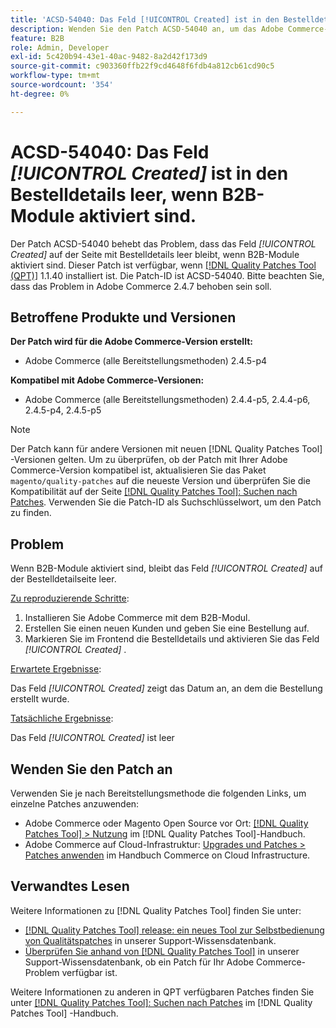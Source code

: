 ```yaml
---
title: 'ACSD-54040: Das Feld [!UICONTROL Created] ist in den Bestelldetails leer, wenn B2B-Module aktiviert sind'
description: Wenden Sie den Patch ACSD-54040 an, um das Adobe Commerce-Problem zu beheben, bei dem das Feld [!UICONTROL Created] auf der Bestelldetailseite leer ist, wenn B2B-Module aktiviert sind.
feature: B2B
role: Admin, Developer
exl-id: 5c420b94-43e1-40ac-9482-8a2d42f173d9
source-git-commit: c903360ffb22f9cd4648f6fdb4a812cb61cd90c5
workflow-type: tm+mt
source-wordcount: '354'
ht-degree: 0%

---
```


# ACSD-54040: Das Feld *[!UICONTROL Created]* ist in den Bestelldetails leer, wenn B2B-Module aktiviert sind.

Der Patch ACSD-54040 behebt das Problem, dass das Feld *[!UICONTROL Created]* auf der Seite mit Bestelldetails leer bleibt, wenn B2B-Module aktiviert sind. Dieser Patch ist verfügbar, wenn [[!DNL Quality Patches Tool (QPT)]](/help/announcements/adobe-commerce-announcements/magento-quality-patches-released-new-tool-to-self-serve-quality-patches.md) 1.1.40 installiert ist. Die Patch-ID ist ACSD-54040. Bitte beachten Sie, dass das Problem in Adobe Commerce 2.4.7 behoben sein soll.

## Betroffene Produkte und Versionen

**Der Patch wird für die Adobe Commerce-Version erstellt:**

* Adobe Commerce (alle Bereitstellungsmethoden) 2.4.5-p4

**Kompatibel mit Adobe Commerce-Versionen:**

* Adobe Commerce (alle Bereitstellungsmethoden) 2.4.4-p5, 2.4.4-p6, 2.4.5-p4, 2.4.5-p5

>[!NOTE]
>
>Der Patch kann für andere Versionen mit neuen [!DNL Quality Patches Tool] -Versionen gelten. Um zu überprüfen, ob der Patch mit Ihrer Adobe Commerce-Version kompatibel ist, aktualisieren Sie das Paket `magento/quality-patches` auf die neueste Version und überprüfen Sie die Kompatibilität auf der Seite [[!DNL Quality Patches Tool]: Suchen nach Patches](https://experienceleague.adobe.com/tools/commerce-quality-patches/index.html). Verwenden Sie die Patch-ID als Suchschlüsselwort, um den Patch zu finden.

## Problem

Wenn B2B-Module aktiviert sind, bleibt das Feld *[!UICONTROL Created]* auf der Bestelldetailseite leer.

<u>Zu reproduzierende Schritte</u>:

1. Installieren Sie Adobe Commerce mit dem B2B-Modul.
1. Erstellen Sie einen neuen Kunden und geben Sie eine Bestellung auf.
1. Markieren Sie im Frontend die Bestelldetails und aktivieren Sie das Feld *[!UICONTROL Created]* .

<u>Erwartete Ergebnisse</u>:

Das Feld *[!UICONTROL Created]* zeigt das Datum an, an dem die Bestellung erstellt wurde.

<u>Tatsächliche Ergebnisse</u>:

Das Feld *[!UICONTROL Created]* ist leer

## Wenden Sie den Patch an

Verwenden Sie je nach Bereitstellungsmethode die folgenden Links, um einzelne Patches anzuwenden:

* Adobe Commerce oder Magento Open Source vor Ort: [[!DNL Quality Patches Tool] > Nutzung](https://experienceleague.adobe.com/docs/commerce-operations/tools/quality-patches-tool/usage.html) im [!DNL Quality Patches Tool]-Handbuch.
* Adobe Commerce auf Cloud-Infrastruktur: [Upgrades und Patches > Patches anwenden](https://experienceleague.adobe.com/docs/commerce-cloud-service/user-guide/develop/upgrade/apply-patches.html) im Handbuch Commerce on Cloud Infrastructure.

## Verwandtes Lesen

Weitere Informationen zu [!DNL Quality Patches Tool] finden Sie unter:

* [[!DNL Quality Patches Tool] release: ein neues Tool zur Selbstbedienung von Qualitätspatches](/help/announcements/adobe-commerce-announcements/magento-quality-patches-released-new-tool-to-self-serve-quality-patches.md) in unserer Support-Wissensdatenbank.
* [Überprüfen Sie anhand von  [!DNL Quality Patches Tool]](/help/support-tools/patches-available-in-qpt-tool/check-patch-for-magento-issue-with-magento-quality-patches.md) in unserer Support-Wissensdatenbank, ob ein Patch für Ihr Adobe Commerce-Problem verfügbar ist.

Weitere Informationen zu anderen in QPT verfügbaren Patches finden Sie unter [[!DNL Quality Patches Tool]: Suchen nach Patches](https://experienceleague.adobe.com/tools/commerce-quality-patches/index.html) im [!DNL Quality Patches Tool] -Handbuch.
